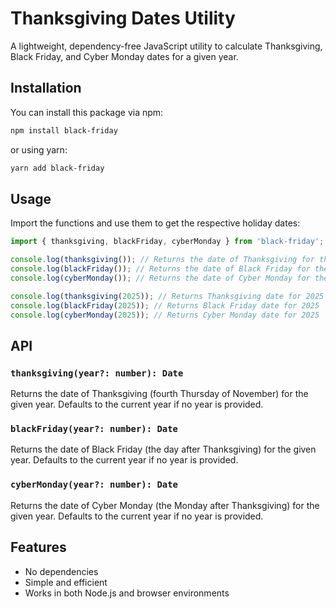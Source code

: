 # Thanksgiving Dates Utility

A lightweight, dependency-free JavaScript utility to calculate Thanksgiving, Black Friday, and Cyber Monday dates for a given year.

## Installation

You can install this package via npm:

```sh
npm install black-friday
```

or using yarn:

```sh
yarn add black-friday
```

## Usage

Import the functions and use them to get the respective holiday dates:

```javascript
import { thanksgiving, blackFriday, cyberMonday } from 'black-friday';

console.log(thanksgiving()); // Returns the date of Thanksgiving for the current year
console.log(blackFriday()); // Returns the date of Black Friday for the current year
console.log(cyberMonday()); // Returns the date of Cyber Monday for the current year

console.log(thanksgiving(2025)); // Returns Thanksgiving date for 2025
console.log(blackFriday(2025)); // Returns Black Friday date for 2025
console.log(cyberMonday(2025)); // Returns Cyber Monday date for 2025
```

## API

### `thanksgiving(year?: number): Date`

Returns the date of Thanksgiving (fourth Thursday of November) for the given year. Defaults to the current year if no year is provided.

### `blackFriday(year?: number): Date`

Returns the date of Black Friday (the day after Thanksgiving) for the given year. Defaults to the current year if no year is provided.

### `cyberMonday(year?: number): Date`

Returns the date of Cyber Monday (the Monday after Thanksgiving) for the given year. Defaults to the current year if no year is provided.

## Features

- No dependencies
- Simple and efficient
- Works in both Node.js and browser environments
